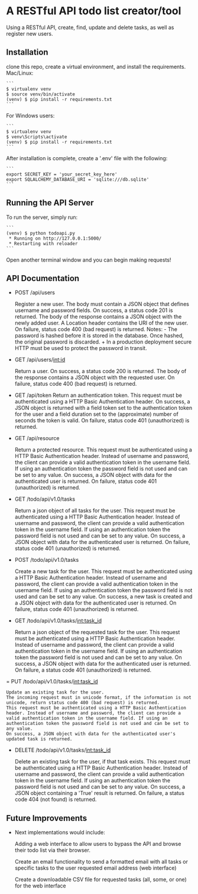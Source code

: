 # A RESTful API todo list creator/tool

Using a RESTful API, create, find, update and delete tasks, as well as register new users.

## Installation

clone this repo, create a virtual environment, and install the requirements. Mac/Linux:

    ```
    $ virtualenv venv
    $ source venv/bin/activate
    (venv) $ pip install -r requirements.txt
    ```

For Windows users:

    ```
    $ virtualenv venv
    $ venv\Scripts\activate
    (venv) $ pip install -r requirements.txt
    ```

After installation is complete, create a '.env' file with the following:

    ```
    export SECRET_KEY = 'your_secret_key_here'
    export SQLALCHEMY_DATABASE_URI = 'sqlite:///db.sqlite'
    ```

## Running the API Server

To run the server, simply run:

    ```
    (venv) $ python todoapi.py
     * Running on http://127.0.0.1:5000/
     * Restarting with reloader
    ```

Open another terminal window and you can begin making requests!

## API Documentation

  - POST /api/users

    Register a new user.
    The body must contain a JSON object that defines username and password fields.
    On success, a status code 201 is returned. The body of the response contains a JSON object with the newly added user. A Location header contains the URI of the new user.
    On failure, status code 400 (bad request) is returned.
    Notes:
        - The password is hashed before it is stored in the database. Once hashed, the original password is discarded.
        + In a production deployment secure HTTP must be used to protect the password in transit.

  - GET /api/users/<int:id>
    
    Return a user.
    On success, a status code 200 is returned. The body of the response contains a JSON object with the requested user.
    On failure, status code 400 (bad request) is returned.

  - GET /api/token
    Return an authentication token.
    This request must be authenticated using a HTTP Basic Authentication header.
    On success, a JSON object is returned with a field token set to the authentication token for the user and a field duration set to the (approximate) number of seconds the token is valid.
    On failure, status code 401 (unauthorized) is returned.

  - GET /api/resource

    Return a protected resource.
    This request must be authenticated using a HTTP Basic Authentication header. Instead of username and password, the client can provide a valid authentication token in the username field. If using an authentication token the password field is not used and can be set to any value.
    On success, a JSON object with data for the authenticated user is returned.
    On failure, status code 401 (unauthorized) is returned.

  - GET /todo/api/v1.0/tasks

    Return a json object of all tasks for the user.
    This request must be authenticated using a HTTP Basic Authentication header. Instead of username and password, the client can provide a valid authentication token in the username field. If using an authentication token the password field is not used and can be set to any value.
    On success, a JSON object with data for the authenticated user is returned.
    On failure, status code 401 (unauthorized) is returned.

  - POST /todo/api/v1.0/tasks

    Create a new task for the user.
    This request must be authenticated using a HTTP Basic Authentication header. Instead of username and password, the client can provide a valid authentication token in the username field. If using an authentication token the password field is not used and can be set to any value.
    On success, a new task is created and a JSON object with data for the authenticated user is returned.
    On failure, status code 401 (unauthorized) is returned.

  - GET /todo/api/v1.0/tasks/<int:task_id>

    Return a json object of the requested task for the user.
    This request must be authenticated using a HTTP Basic Authentication header. Instead of username and password, the client can provide a valid authentication token in the username field. If using an authentication token the password field is not used and can be set to any value.
    On success, a JSON object with data for the authenticated user is returned.
    On failure, a status code 401 (unauthorized) is returned.

  = PUT /todo/api/v1.0/tasks/<int:task_id>

    Update an existing task for the user.
    The incoming request must in unicode format, if the information is not unicode, return status code 400 (bad request) is returned.
    This request must be authenticated using a HTTP Basic Authentication header. Instead of username and password, the client can provide a valid authentication token in the username field. If using an authentication token the password field is not used and can be set to any value.
    On success, a JSON object with data for the authenticated user's updated task is returned.


  - DELETE /todo/api/v1.0/tasks/<int:task_id>

    Delete an existing task for the user, if that task exists.
    This request must be authenticated using a HTTP Basic Authentication header. Instead of username and password, the client can provide a valid authentication token in the username field. If using an authentication token the password field is not used and can be set to any value.
    On success, a JSON object containing a 'True' result is returned.
    On failure,  a status code 404 (not found) is returned.


## Future Improvements

  - Next implementations would include:
    
    Adding a web interface to allow users to bypass the API and browse their todo list via their browser.

    Create an email functionality to send a formatted email with all tasks or specific tasks to the user requested email address (web interface)

    Create a downloadable CSV file for requested tasks (all, some, or one) for the web interface